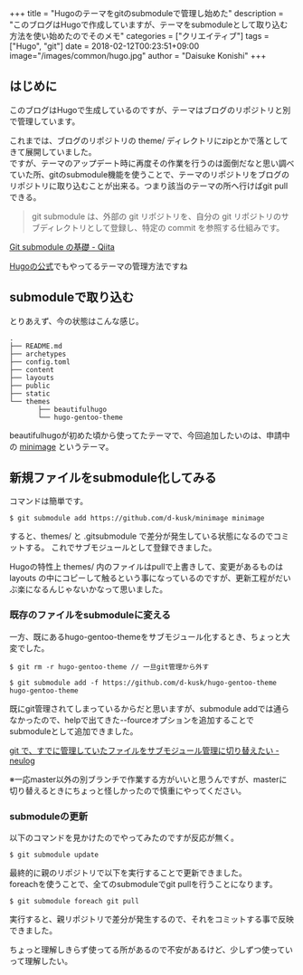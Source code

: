 +++
title = "Hugoのテーマをgitのsubmoduleで管理し始めた"
description = "このブログはHugoで作成していますが、テーマをsubmoduleとして取り込む方法を使い始めたのでそのメモ"
categories = ["クリエイティブ"]
tags = ["Hugo", "git"]
date = 2018-02-12T00:23:51+09:00
image="/images/common/hugo.jpg"
author = "Daisuke Konishi"
+++


## はじめに
このブログはHugoで生成しているのですが、テーマはブログのリポジトリと別で管理しています。

これまでは、ブログのリポジトリの theme/ ディレクトリにzipとかで落としてきて展開していました。  
ですが、テーマのアップデート時に再度その作業を行うのは面倒だなと思い調べていた所、gitのsubmodule機能を使うことで、テーマのリポジトリをブログのリポジトリに取り込むことが出来る。つまり該当のテーマの所へ行けばgit pullできる。

> git submodule は、外部の git リポジトリを、自分の git リポジトリのサブディレクトリとして登録し、特定の commit を参照する仕組みです。

[Git submodule の基礎 - Qiita](https://qiita.com/sotarok/items/0d525e568a6088f6f6bb)

[Hugoの公式](https://github.com/gohugoio/hugoThemes)でもやってるテーマの管理方法ですね

## submoduleで取り込む
とりあえず、今の状態はこんな感じ。

```
.
├── README.md
├── archetypes
├── config.toml
├── content
├── layouts
├── public
├── static
└── themes
       ├── beautifulhugo
       └── hugo-gentoo-theme
```

beautifulhugoが初めた頃から使ってたテーマで、今回追加したいのは、申請中の [minimage](https://github.com/d-kusk/minimage) というテーマ。


## 新規ファイルをsubmodule化してみる
コマンドは簡単です。

```
$ git submodule add https://github.com/d-kusk/minimage minimage
```

すると、themes/ と .gitsubmodule で差分が発生している状態になるのでコミットする。
これでサブモジュールとして登録できました。

Hugoの特性上 themes/ 内のファイルはpullで上書きして、変更があるものは layouts の中にコピーして触るという事になっているのですが、更新工程がだいぶ楽になるんじゃないかなって思いました。

### 既存のファイルをsubmoduleに変える
一方、既にあるhugo-gentoo-themeをサブモジュール化するとき、ちょっと大変でした。

```
$ git rm -r hugo-gentoo-theme // 一旦git管理から外す

$ git submodule add -f https://github.com/d-kusk/hugo-gentoo-theme hugo-gentoo-theme
```

既にgit管理されてしまっているからだと思いますが、submodule addでは通らなかったので、helpで出てきた--fourceオプションを追加することでsubmoduleとして追加できました。

[git で、すでに管理していたファイルをサブモジュール管理に切り替えたい - neulog](http://neulog.tumblr.com/post/41175123388/git-%E3%81%A7%E3%81%99%E3%81%A7%E3%81%AB%E7%AE%A1%E7%90%86%E3%81%97%E3%81%A6%E3%81%84%E3%81%9F%E3%83%95%E3%82%A1%E3%82%A4%E3%83%AB%E3%82%92%E3%82%B5%E3%83%96%E3%83%A2%E3%82%B8%E3%83%A5%E3%83%BC%E3%83%AB%E7%AE%A1%E7%90%86%E3%81%AB%E5%88%87%E3%82%8A%E6%9B%BF%E3%81%88%E3%81%9F%E3%81%84)

※一応master以外の別ブランチで作業する方がいいと思うんですが、masterに切り替えるときにちょっと怪しかったので慎重にやってください。

### submoduleの更新
以下のコマンドを見かけたのでやってみたのですが反応が無く。

```
$ git submodule update
```

最終的に親のリポジトリで以下を実行することで更新できました。  
foreachを使うことで、全てのsubmoduleでgit pullを行うことになります。

```
$ git submodule foreach git pull
```

実行すると、親リポジトリで差分が発生するので、それをコミットする事で反映できました。

ちょっと理解しきらず使ってる所があるので不安があるけど、少しずつ使っていって理解したい。
